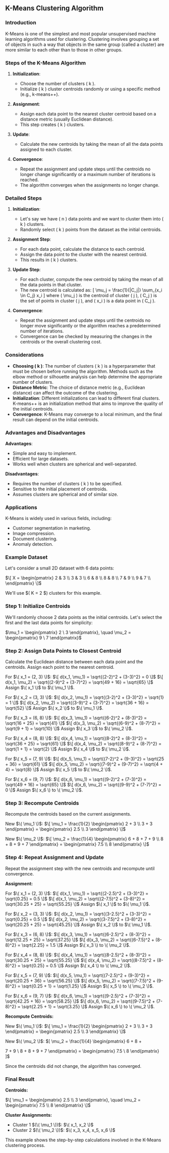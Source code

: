 ## K-Means Clustering Algorithm

### Introduction
K-Means is one of the simplest and most popular unsupervised machine learning algorithms used for clustering. Clustering involves grouping a set of objects in such a way that objects in the same group (called a cluster) are more similar to each other than to those in other groups.

### Steps of the K-Means Algorithm

1. **Initialization**:
   - Choose the number of clusters \( k \).
   - Initialize \( k \) cluster centroids randomly or using a specific method (e.g., k-means++).

2. **Assignment**:
   - Assign each data point to the nearest cluster centroid based on a distance metric (usually Euclidean distance).
   - This step creates \( k \) clusters.

3. **Update**:
   - Calculate the new centroids by taking the mean of all the data points assigned to each cluster.
   
4. **Convergence**:
   - Repeat the assignment and update steps until the centroids no longer change significantly or a maximum number of iterations is reached.
   - The algorithm converges when the assignments no longer change.

### Detailed Steps

1. **Initialization**:
   - Let's say we have \( n \) data points and we want to cluster them into \( k \) clusters.
   - Randomly select \( k \) points from the dataset as the initial centroids.

2. **Assignment Step**:
   - For each data point, calculate the distance to each centroid.
   - Assign the data point to the cluster with the nearest centroid.
   - This results in \( k \) clusters.

3. **Update Step**:
   - For each cluster, compute the new centroid by taking the mean of all the data points in that cluster.
   - The new centroid is calculated as:
     \[
     \mu_j = \frac{1}{|C_j|} \sum_{x_i \in C_j} x_i
     \]
     where \( \mu_j \) is the centroid of cluster \( j \), \( C_j \) is the set of points in cluster \( j \), and \( x_i \) is a data point in \( C_j \).

4. **Convergence**:
   - Repeat the assignment and update steps until the centroids no longer move significantly or the algorithm reaches a predetermined number of iterations.
   - Convergence can be checked by measuring the changes in the centroids or the overall clustering cost.


### Considerations

- **Choosing \( k \)**: The number of clusters \( k \) is a hyperparameter that must be chosen before running the algorithm. Methods such as the elbow method or silhouette analysis can help determine the appropriate number of clusters.
- **Distance Metric**: The choice of distance metric (e.g., Euclidean distance) can affect the outcome of the clustering.
- **Initialization**: Different initializations can lead to different final clusters. K-means++ is an initialization method that aims to improve the quality of the initial centroids.
- **Convergence**: K-Means may converge to a local minimum, and the final result can depend on the initial centroids.

### Advantages and Disadvantages

**Advantages**:
- Simple and easy to implement.
- Efficient for large datasets.
- Works well when clusters are spherical and well-separated.

**Disadvantages**:
- Requires the number of clusters \( k \) to be specified.
- Sensitive to the initial placement of centroids.
- Assumes clusters are spherical and of similar size.

### Applications

K-Means is widely used in various fields, including:
- Customer segmentation in marketing.
- Image compression.
- Document clustering.
- Anomaly detection.


### Example Dataset

Let's consider a small 2D dataset with 6 data points:

$\[
X = \begin{pmatrix}
2 & 3 \\
3 & 3 \\
6 & 8 \\
8 & 8 \\
7 & 9 \\
9 & 7 \\
\end{pmatrix}
\]$

We'll use $\( K = 2 \$) clusters for this example.

### Step 1: Initialize Centroids

We'll randomly choose 2 data points as the initial centroids. Let's select the first and the last data points for simplicity:

$\mu_1 = \begin{pmatrix} 2 \\ 3 \end{pmatrix}, \quad \mu_2 = \begin{pmatrix} 9 \\ 7 \end{pmatrix}\$

### Step 2: Assign Data Points to Closest Centroid

Calculate the Euclidean distance between each data point and the centroids. Assign each point to the nearest centroid.

For $\( x_1 = (2, 3) \)$:
$\[
d(x_1, \mu_1) = \sqrt{(2-2)^2 + (3-3)^2} = 0
\]$
$\[
d(x_1, \mu_2) = \sqrt{(2-9)^2 + (3-7)^2} = \sqrt{49 + 16} = \sqrt{65}
\]$
Assign $\( x_1 \)$ to $\( \mu_1 \)$.

For $\( x_2 = (3, 3) \)$:
$\[
d(x_2, \mu_1) = \sqrt{(3-2)^2 + (3-3)^2} = \sqrt{1} = 1
\]$
$\[
d(x_2, \mu_2) = \sqrt{(3-9)^2 + (3-7)^2} = \sqrt{36 + 16} = \sqrt{52}
\]$
Assign $\( x_2 \)$ to $\( \mu_1 \)$.

For $\( x_3 = (6, 8) \)$:
$\[
d(x_3, \mu_1) = \sqrt{(6-2)^2 + (8-3)^2} = \sqrt{16 + 25} = \sqrt{41}
\]$
$\[
d(x_3, \mu_2) = \sqrt{(6-9)^2 + (8-7)^2} = \sqrt{9 + 1} = \sqrt{10}
\]$
Assign $\( x_3 \)$ to $\( \mu_2 \)$.

For $\( x_4 = (8, 8) \)$:
$\[
d(x_4, \mu_1) = \sqrt{(8-2)^2 + (8-3)^2} = \sqrt{36 + 25} = \sqrt{61}
\]$
$\[
d(x_4, \mu_2) = \sqrt{(8-9)^2 + (8-7)^2} = \sqrt{1 + 1} = \sqrt{2}
\]$
Assign $\( x_4 \)$ to $\( \mu_2 \)$.

For $\( x_5 = (7, 9) \)$:
$\[
d(x_5, \mu_1) = \sqrt{(7-2)^2 + (9-3)^2} = \sqrt{25 + 36} = \sqrt{61}
\]$
$\[
d(x_5, \mu_2) = \sqrt{(7-9)^2 + (9-7)^2} = \sqrt{4 + 4} = \sqrt{8}
\]$
Assign $\( x_5 \)$ to $\( \mu_2 \)$.

For $\( x_6 = (9, 7) \)$:
$\[
d(x_6, \mu_1) = \sqrt{(9-2)^2 + (7-3)^2} = \sqrt{49 + 16} = \sqrt{65}
\]$
$\[
d(x_6, \mu_2) = \sqrt{(9-9)^2 + (7-7)^2} = 0
\]$
Assign $\( x_6 \) to \( \mu_2 \)$.

### Step 3: Recompute Centroids

Recompute the centroids based on the current assignments.

New $\( \mu_1 \)$:
$\[
\mu_1 = \frac{1}{2} \begin{pmatrix} 2 + 3 \\ 3 + 3 \end{pmatrix} = \begin{pmatrix} 2.5 \\ 3 \end{pmatrix}
\]$

New $\( \mu_2 \)$:
$\[
\mu_2 = \frac{1}{4} \begin{pmatrix} 6 + 8 + 7 + 9 \\ 8 + 8 + 9 + 7 \end{pmatrix} = \begin{pmatrix} 7.5 \\ 8 \end{pmatrix}
\]$

### Step 4: Repeat Assignment and Update

Repeat the assignment step with the new centroids and recompute until convergence.

**Assignment:**

For $\( x_1 = (2, 3) \)$:
$\[
d(x_1, \mu_1) = \sqrt{(2-2.5)^2 + (3-3)^2} = \sqrt{0.25} = 0.5
\]$
$\[
d(x_1, \mu_2) = \sqrt{(2-7.5)^2 + (3-8)^2} = \sqrt{30.25 + 25} = \sqrt{55.25}
\]$
Assign $\( x_1 \)$ to $\( \mu_1 \)$.

For $\( x_2 = (3, 3) \)$:
$\[
d(x_2, \mu_1) = \sqrt{(3-2.5)^2 + (3-3)^2} = \sqrt{0.25} = 0.5
\]$
$\[
d(x_2, \mu_2) = \sqrt{(3-7.5)^2 + (3-8)^2} = \sqrt{20.25 + 25} = \sqrt{45.25}
\]$
Assign $\( x_2 \)$ to $\( \mu_1 \)$.

For $\( x_3 = (6, 8) \)$:
$\[
d(x_3, \mu_1) = \sqrt{(6-2.5)^2 + (8-3)^2} = \sqrt{12.25 + 25} = \sqrt{37.25}
\]$
$\[
d(x_3, \mu_2) = \sqrt{(6-7.5)^2 + (8-8)^2} = \sqrt{2.25} = 1.5
\]$
Assign $\( x_3 \) to \( \mu_2 \)$.

For $\( x_4 = (8, 8) \)$:
$\[
d(x_4, \mu_1) = \sqrt{(8-2.5)^2 + (8-3)^2} = \sqrt{30.25 + 25} = \sqrt{55.25}
\]$
$\[
d(x_4, \mu_2) = \sqrt{(8-7.5)^2 + (8-8)^2} = \sqrt{0.25} = 0.5
\]$
Assign $\( x_4 \) to \( \mu_2 \)$.

For $\( x_5 = (7, 9) \)$:
$\[
d(x_5, \mu_1) = \sqrt{(7-2.5)^2 + (9-3)^2} = \sqrt{20.25 + 36} = \sqrt{56.25}
\]$
$\[
d(x_5, \mu_2) = \sqrt{(7-7.5)^2 + (9-8)^2} = \sqrt{0.25 + 1} = \sqrt{1.25}
\]$
Assign $\( x_5 \) to \( \mu_2 \)$.

For $\( x_6 = (9, 7) \)$:
$\[
d(x_6, \mu_1) = \sqrt{(9-2.5)^2 + (7-3)^2} = \sqrt{42.25 + 16} = \sqrt{58.25}
\]$
$\[
d(x_6, \mu_2) = \sqrt{(9-7.5)^2 + (7-8)^2} = \sqrt{2.25 + 1} = \sqrt{3.25}
\]$
Assign $\( x_6 \) to \( \mu_2 \)$.

**Recompute Centroids:**

New $\( \mu_1 \)$:
$\[
\mu_1 = \frac{1}{2} \begin{pmatrix} 2 + 3 \\ 3 + 3 \end{pmatrix} = \begin{pmatrix} 2.5 \\ 3 \end{pmatrix}
\]$

New $\( \mu_2 \)$:
$\[
\mu_2 = \frac{1}{4} \begin{pmatrix} 6 + 8 + 

7 + 9 \\ 8 + 8 + 9 + 7 \end{pmatrix} = \begin{pmatrix} 7.5 \\ 8 \end{pmatrix}
\]$

Since the centroids did not change, the algorithm has converged.

### Final Result

**Centroids:**

$\[
\mu_1 = \begin{pmatrix} 2.5 \\ 3 \end{pmatrix}, \quad \mu_2 = \begin{pmatrix} 7.5 \\ 8 \end{pmatrix}
\]$

**Cluster Assignments:**

- Cluster 1 $(\( \mu_1 \))$: $\( x_1, x_2 \)$
- Cluster 2 $(\( \mu_2 \))$: $\( x_3, x_4, x_5, x_6 \)$

This example shows the step-by-step calculations involved in the K-Means clustering process.
